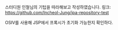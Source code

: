 스터디원 인철님의 기텁을 따라해보고 작성하였습니다. 
링크: https://github.com/Incheol-Jung/jpa-repository-test

OSIV를 사용해 JSP에서 프록시가 초기화 가능한지 확인하다.

 


